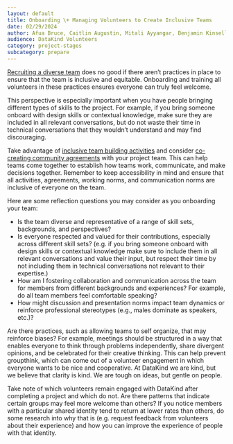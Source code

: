 ```yaml
---
layout: default
title: Onboarding \+ Managing Volunteers to Create Inclusive Teams
date: 02/29/2024
author: Afua Bruce, Caitlin Augustin, Mitali Ayyangar, Benjamin Kinsella, Caroline Charrow, Shanna Lee, Mallory Sheff
audience: DataKind Volunteers
category: project-stages
subcategory: prepare
---
```


[Recruiting a diverse team](https://playbook.datakind.org/playbook/articles/61/diversity-ethics-in-volunteer-team-selection) does no good if there aren’t practices in place to ensure that the team is inclusive and equitable. Onboarding and training all volunteers in these practices ensures everyone can truly feel welcome. 


This perspective is especially important when you have people bringing different types of skills to the project. For example, if you bring someone onboard with design skills or contextual knowledge, make sure they are included in all relevant conversations, but do not waste their time in technical conversations that they wouldn’t understand and may find discouraging. 


Take advantage of [inclusive team building activities](https://www.playmeo.com/fun-inclusive-diversity-team-building-activities/) and consider [co\-creating community agreements](https://www.nationalequityproject.org/tools/developing-community-agreements) with your project team. This can help teams come together to establish how teams work, communicate, and make decisions together. Remember to keep accessibility in mind and ensure that all activities, agreements, working norms, and communication norms are inclusive of everyone on the team.


Here are some reflection questions you may consider as you onboarding your team:


* Is the team diverse and representative of a range of skill sets, backgrounds, and perspectives?
* Is everyone respected and valued for their contributions, especially across different skill sets? (e.g. if you bring someone onboard with design skills or contextual knowledge make sure to include them in all relevant conversations and value their input, but respect their time by not including them in technical conversations not relevant to their expertise.)
* How am I fostering collaboration and communication across the team for members from different backgrounds and experiences? For example, do all team members feel comfortable speaking?
* How might discussion and presentation norms impact team dynamics or reinforce professional stereotypes (e.g., males dominate as speakers, etc.)?


Are there practices, such as allowing teams to self organize, that may reinforce biases? For example, meetings should be structured in a way that enables everyone to think through problems independently, share divergent opinions, and be celebrated for their creative thinking. This can help prevent groupthink, which can come out of a volunteer engagement in which everyone wants to be nice and cooperative. At DataKind we are kind, but we believe that clarity is kind. We are tough on ideas, but gentle on people. 


Take note of which volunteers remain engaged with DataKind after completing a project and which do not. Are there patterns that indicate certain groups may feel more welcome than others? If you notice members with a particular shared identity tend to return at lower rates than others, do some research into why that is (e.g. request feedback from volunteers about their experience) and how you can improve the experience of people with that identity.